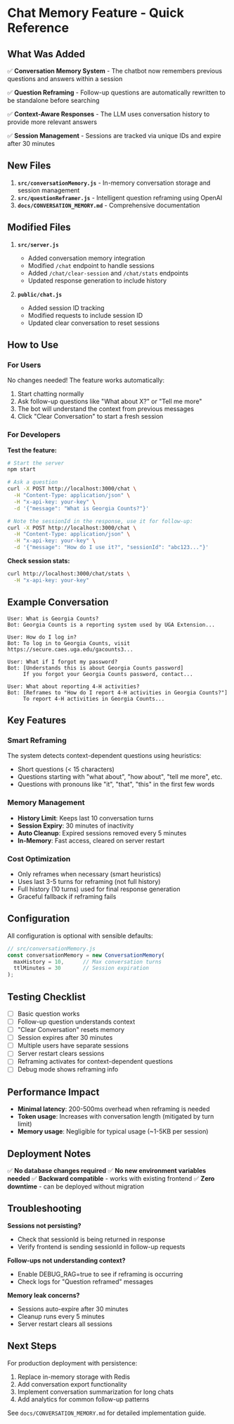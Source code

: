 # Chat Memory Feature - Quick Reference

## What Was Added

✅ **Conversation Memory System** - The chatbot now remembers previous questions and answers within a session

✅ **Question Reframing** - Follow-up questions are automatically rewritten to be standalone before searching

✅ **Context-Aware Responses** - The LLM uses conversation history to provide more relevant answers

✅ **Session Management** - Sessions are tracked via unique IDs and expire after 30 minutes

## New Files

1. **`src/conversationMemory.js`** - In-memory conversation storage and session management
2. **`src/questionReframer.js`** - Intelligent question reframing using OpenAI
3. **`docs/CONVERSATION_MEMORY.md`** - Comprehensive documentation

## Modified Files

1. **`src/server.js`**
   - Added conversation memory integration
   - Modified `/chat` endpoint to handle sessions
   - Added `/chat/clear-session` and `/chat/stats` endpoints
   - Updated response generation to include history

2. **`public/chat.js`**
   - Added session ID tracking
   - Modified requests to include session ID
   - Updated clear conversation to reset sessions

## How to Use

### For Users
No changes needed! The feature works automatically:
1. Start chatting normally
2. Ask follow-up questions like "What about X?" or "Tell me more"
3. The bot will understand the context from previous messages
4. Click "Clear Conversation" to start a fresh session

### For Developers

**Test the feature:**
```bash
# Start the server
npm start

# Ask a question
curl -X POST http://localhost:3000/chat \
  -H "Content-Type: application/json" \
  -H "x-api-key: your-key" \
  -d '{"message": "What is Georgia Counts?"}'

# Note the sessionId in the response, use it for follow-up:
curl -X POST http://localhost:3000/chat \
  -H "Content-Type: application/json" \
  -H "x-api-key: your-key" \
  -d '{"message": "How do I use it?", "sessionId": "abc123..."}'
```

**Check session stats:**
```bash
curl http://localhost:3000/chat/stats \
  -H "x-api-key: your-key"
```

## Example Conversation

```
User: What is Georgia Counts?
Bot: Georgia Counts is a reporting system used by UGA Extension...

User: How do I log in?
Bot: To log in to Georgia Counts, visit https://secure.caes.uga.edu/gacounts3...

User: What if I forgot my password?
Bot: [Understands this is about Georgia Counts password]
     If you forgot your Georgia Counts password, contact...

User: What about reporting 4-H activities?
Bot: [Reframes to "How do I report 4-H activities in Georgia Counts?"]
     To report 4-H activities in Georgia Counts...
```

## Key Features

### Smart Reframing
The system detects context-dependent questions using heuristics:
- Short questions (< 15 characters)
- Questions starting with "what about", "how about", "tell me more", etc.
- Questions with pronouns like "it", "that", "this" in the first few words

### Memory Management
- **History Limit**: Keeps last 10 conversation turns
- **Session Expiry**: 30 minutes of inactivity
- **Auto Cleanup**: Expired sessions removed every 5 minutes
- **In-Memory**: Fast access, cleared on server restart

### Cost Optimization
- Only reframes when necessary (smart heuristics)
- Uses last 3-5 turns for reframing (not full history)
- Full history (10 turns) used for final response generation
- Graceful fallback if reframing fails

## Configuration

All configuration is optional with sensible defaults:

```javascript
// src/conversationMemory.js
const conversationMemory = new ConversationMemory(
  maxHistory = 10,      // Max conversation turns
  ttlMinutes = 30       // Session expiration
);
```

## Testing Checklist

- [ ] Basic question works
- [ ] Follow-up question understands context
- [ ] "Clear Conversation" resets memory
- [ ] Session expires after 30 minutes
- [ ] Multiple users have separate sessions
- [ ] Server restart clears sessions
- [ ] Reframing activates for context-dependent questions
- [ ] Debug mode shows reframing info

## Performance Impact

- **Minimal latency**: 200-500ms overhead when reframing is needed
- **Token usage**: Increases with conversation length (mitigated by turn limit)
- **Memory usage**: Negligible for typical usage (~1-5KB per session)

## Deployment Notes

✅ **No database changes required**
✅ **No new environment variables needed**
✅ **Backward compatible** - works with existing frontend
✅ **Zero downtime** - can be deployed without migration

## Troubleshooting

**Sessions not persisting?**
- Check that sessionId is being returned in response
- Verify frontend is sending sessionId in follow-up requests

**Follow-ups not understanding context?**
- Enable DEBUG_RAG=true to see if reframing is occurring
- Check logs for "Question reframed" messages

**Memory leak concerns?**
- Sessions auto-expire after 30 minutes
- Cleanup runs every 5 minutes
- Server restart clears all sessions

## Next Steps

For production deployment with persistence:
1. Replace in-memory storage with Redis
2. Add conversation export functionality
3. Implement conversation summarization for long chats
4. Add analytics for common follow-up patterns

See `docs/CONVERSATION_MEMORY.md` for detailed implementation guide.
